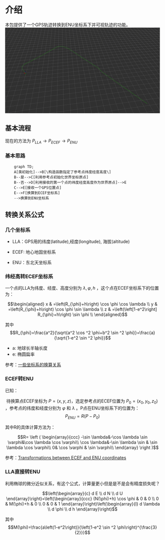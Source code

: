 # 介绍

本包提供了一个GPS轨迹转换到ENU坐标系下并可视轨迹的功能。
![](gpspath.png)

## 基本流程

现在的方法为
$P_{LLA} \rightarrow P_{ECEF} \rightarrow P_{ENU}$

### 基本思路

``` mermaid
    graph TD;
    A[类初始化]-->B[\构造函数指定了参考点纬度经度高度\]
    B--是-->C[利用参考点初始化世界坐标原点]
    B--否-->D[利用接收的第一个点的纬度经度高度作为世界原点]-->E
    C-->E[接收一个GPS位置点]
    E-->F[换算到ECEF坐标系]
    -->换算到ENU坐标系
```

## 转换关系公式

### 几个坐标系

- LLA：GPS用的纬度(latitude),经度(longitude), 海拔(altitude)

- ECEF: 地心地固坐标系
- ENU：东北天坐标系

### 纬经高转ECEF坐标系

一个点的LLA为纬度、经度、高度分别为 $\lambda ,\varphi ,h$ ，这个点在ECEF坐标系下的位置为：

$$\begin{aligned}
x & =\left(R_{\phi}+h\right) \cos \phi \cos \lambda \\
y & =\left(R_{\phi}+h\right) \cos \phi \sin \lambda \\
z & =\left(\left[1-e^2\right] R_{\phi}+h\right) \sin \phi \\
\end{aligned}$$

其中
$$R_{\phi}=\frac{a^2}{\sqrt{a^2 \cos ^2 \phi+b^2 \sin ^2 \phi}}=\frac{a}{\sqrt{1-e^2 \sin ^2 \phi}}$$

- a: 地球长半轴长度
- e: 椭圆扁率

参考：[一些坐标系的换算关系](https://en.wikipedia.org/wiki/Geographic_coordinate_conversion)

### ECEF转ENU

已知：

​ 待换算点ECEF坐标为  $P=(x,y,z)$，选定参考点的ECEF位置为 $P_0=(x_0,y_0,z_0)$ ，参考点的纬度和经度分别为  $\varphi$ 和 $\lambda$ 。P点在ENU坐标系下的位置为：
$$P_{ENU}=R(P-P_0)$$

其中R的具体计算方法为：

$$R=
\left (
\begin{array}{ccc}
-\sin \lambda&-\cos \lambda \sin \varphi&\cos \lambda \cos \varphi\\
\cos \lambda&-\sin \lambda \sin & \sin \lambda \cos \varphi\\
0& \cos \varphi & \sin \varphi\\
\end{array}
\right )$$

参考：[Transformations between ECEF and ENU coordinates](https://gssc.esa.int/navipedia/index.php/Transformations_between_ECEF_and_ENU_coordinates)

### LLA直接转ENU

利用椭球的微分近似关系，有这个公式，计算量更小但是是不是会有精度损失呢？ 

$$\left(\begin{array}{c}
d E \\
d N \\
d U
\end{array}\right)=\left(\begin{array}{ccc}
(N(\phi)+h) \cos \phi & 0 & 0 \\
0 & M(\phi)+h & 0 \\
0 & 0 & 1
\end{array}\right)\left(\begin{array}{l}
d \lambda \\
d \phi \\
d h
\end{array}\right)$$

其中 $$M(\phi)=\frac{a\left(1-e^2\right)}{\left(1-e^2 \sin ^2 \phi\right)^{\frac{3}{2}}}$$
